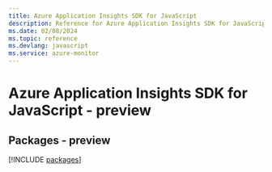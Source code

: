 ```yaml
---
title: Azure Application Insights SDK for JavaScript
description: Reference for Azure Application Insights SDK for JavaScript
ms.date: 02/08/2024
ms.topic: reference
ms.devlang: javascript
ms.service: azure-monitor
---
```

# Azure Application Insights SDK for JavaScript - preview
## Packages - preview
[!INCLUDE [packages](application-insights-index.md)]